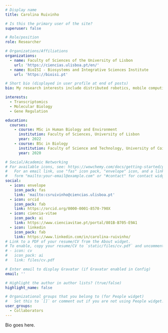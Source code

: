 ```yaml
---
# Display name
title: Carolina Ruivinho

# Is this the primary user of the site?
superuser: false

# Role/position
role: Researcher

# Organizations/Affiliations
organizations:
  - name: Faculty of Sciences of the University of Lisbon
    url: 'https://ciencias.ulisboa.pt/en/'
  - name: BioISI - Biosystems and Integrative Sciences Institute
    url: 'https://bioisi.pt'

# Short bio (displayed in user profile at end of posts)
bio: My research interests include distributed robotics, mobile computing and programmable matter.

interests:
  - Transcriptomics
  - Molecular Biology
  - Gene Regulation

education:
  courses:
    - course: MSc in Human Biology and Environment
      institution: Faculty of Sciences, University of Lisbon
      year: 2022
    - course: BSc in Biology
      institution: Faculty of Science and Technology, University of Coimbra
      year: 2020

# Social/Academic Networking
# For available icons, see: https://wowchemy.com/docs/getting-started/page-builder/#icons
#   For an email link, use "fas" icon pack, "envelope" icon, and a link in the
#   form "mailto:your-email@example.com" or "#contact" for contact widget.
social:
  - icon: envelope
    icon_pack: fas
    link: 'mailto:csruivinho@ciencias.ulisboa.pt'
  - icon: orcid
    icon_pack: fab
    link: https://orcid.org/0000-0001-8570-790X
  - icon: ciencia-vitae
    icon_pack: ai
    link: https://www.cienciavitae.pt/portal/801B-B705-E9A1
  - icon: linkedin
    icon_pack: fab
    link: https://www.linkedin.com/in/carolina-ruivinho/
# Link to a PDF of your resume/CV from the About widget.
# To enable, copy your resume/CV to `static/files/cv.pdf` and uncomment the lines below.
# - icon: cv
#   icon_pack: ai
#   link: files/cv.pdf

# Enter email to display Gravatar (if Gravatar enabled in Config)
email: ''

# Highlight the author in author lists? (true/false)
highlight_name: false

# Organizational groups that you belong to (for People widget)
#   Set this to `[]` or comment out if you are not using People widget.
user_groups:
  - Collaborators
---
```


Bio goes here.
